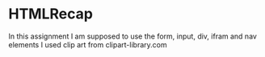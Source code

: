 # HTMLRecap
In this assignment I am supposed to use the form, input, div, ifram and nav elements
I used clip art from clipart-library.com
